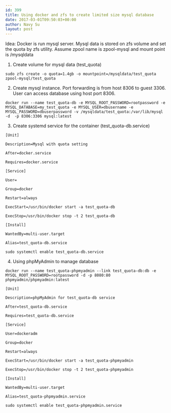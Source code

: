 ```yaml
---
id: 399
title: Using docker and zfs to create limited size mysql database
date: 2017-03-01T09:50:03+00:00
author: Navy Su
layout: post
---
```

Idea: Docker is run mysql server. Mysql data is stored on zfs volume and set the quota by zfs utility. Assume zpool name is zpool-mysql and mount point is /mysqldata

  1. Create volume for mysql data (test_quota)
  
     
    
~~~shell
sudo zfs create -o quota=1.4gb -o mountpoint=/mysqldata/test_quota zpool-mysql/test_quota

~~~

  2. Create mysql instance. Port forwarding is from host 8306 to guest 3306. User can access database using host port 8306.
  
     
    
~~~shell
docker run --name test_quota-db -e MYSQL_ROOT_PASSWORD=rootpassword -e MYSQL_DATABASE=my_test_quota -e MYSQL_USER=dbusername -e MYSQL_PASSWORD=dbuserpassword -v /mysqldata/test_quota:/var/lib/mysql -d  -p 8306:3306 mysql:latest

~~~

  3. Create systemd service for the container (test_quota-db.service)
  
     
    
~~~shell
[Unit]

Description=Mysql with quota setting

After=docker.service

Requires=docker.service

[Service]

User=

Group=docker

Restart=always

ExecStart=/usr/bin/docker start -a test_quota-db

ExecStop=/usr/bin/docker stop -t 2 test_quota-db

[Install]

WantedBy=multi-user.target

Alias=test_quota-db.service

~~~
    
    
~~~shell
sudo systemctl enable test_quota-db.service

~~~

  4. Using phpMyAdmin to manage database
  
     
    
~~~shell
docker run --name test_quota-phpmyadmin --link test_quota-db:db -e MYSQL_ROOT_PASSWORD=rootpassword -d -p 8080:80 phpmyadmin/phpmyadmin:latest

~~~
    
    
~~~shell
[Unit]

Description=phpMyAdmin for test_quota-db service

After=test_quota-db.service

Requires=test_quota-db.service

[Service]

User=dockeradm

Group=docker

Restart=always

ExecStart=/usr/bin/docker start -a test_quota-phpmyadmin

ExecStop=/usr/bin/docker stop -t 2 test_quota-phpmyadmin

[Install]

WantedBy=multi-user.target

Alias=test_quota-phpmyadmin.service

~~~
    
    
~~~shell
sudo systemctl enable test_quota-phpmyadmin.service

~~~
